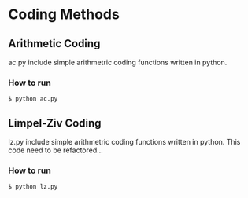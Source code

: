 Coding Methods
=====

## Arithmetic Coding

ac.py include simple arithmetric coding functions written in python.

### How to run

```
$ python ac.py
```

## Limpel-Ziv Coding

lz.py include simple arithmetric coding functions written in python. 
This code need to be refactored...
### How to run

```
$ python lz.py
```